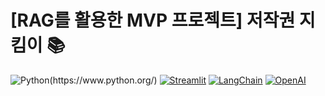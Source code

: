 # [RAG를 활용한 MVP 프로젝트] 저작권 지킴이 📚
![Python](https://skillicons.dev/icons?i="Python")(https://www.python.org/)
[![Streamlit](https://skillicons.dev/icons?i=Streamlit)](https://streamlit.io/)
[![LangChain](https://skillicons.dev/icons?i=LangChain)](https://www.langchain.com/)
[![OpenAI](https://skillicons.dev/icons?i=#412991)](https://openai.com/)
